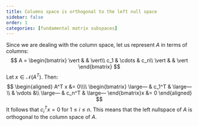 ```yaml
---
title: Columns space is orthogonal to the left null space
sidebar: false
order: 1
categories: [fundamental matrix subspaces]
---
```


Since we are dealing with the column space, let us represent $A$ in terms of columns:
$$
A = \begin{bmatrix}
\vert & & \vert\\
c_1 & \cdots & c_n\\
\vert & & \vert
\end{bmatrix}
$$
Let $x \in \mathcal{N}(A^T)$. Then:
$$
\begin{aligned}
A^T x &= 0\\\\
\begin{bmatrix}
\large— & c_1^T & \large—\\
& \vdots &\\
\large— & c_n^T & \large—
\end{bmatrix}x &= 0
\end{aligned}
$$
It follows that $c_i^T x = 0$ for $1 \leqslant i \leqslant n$. This means that the left nullspace of $A$ is orthogonal to the column space of $A$.
